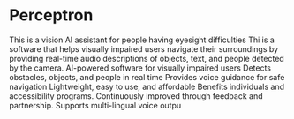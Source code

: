 # Perceptron
This is a vision AI assistant for people having eyesight difficulties
Thi is a software that helps visually impaired users navigate their surroundings by providing real-time audio descriptions of objects, text, and people detected by the camera.
AI-powered software for visually impaired users
Detects obstacles, objects, and people in real time
Provides voice guidance for safe navigation
Lightweight, easy to use, and affordable
Benefits individuals and accessibility programs.
Continuously improved through feedback and
partnership.
Supports multi-lingual voice outpu
